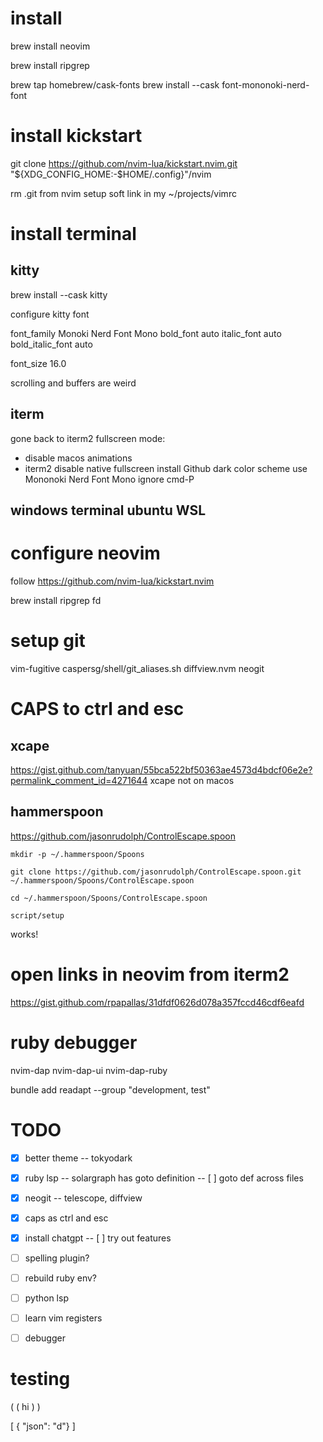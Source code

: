 
# install

brew install neovim

brew install ripgrep

<!-- from https://gist.github.com/davidteren/898f2dcccd42d9f8680ec69a3a5d350e -->

brew tap homebrew/cask-fonts
brew install --cask font-mononoki-nerd-font

# install kickstart

git clone https://github.com/nvim-lua/kickstart.nvim.git "${XDG_CONFIG_HOME:-$HOME/.config}"/nvim

rm .git from nvim
setup soft link in my ~/projects/vimrc

# install terminal
## kitty

brew install --cask kitty

configure kitty font

font_family Monoki Nerd Font Mono
bold_font auto
italic_font auto
bold_italic_font auto

font_size 16.0

scrolling and buffers are weird

## iterm
gone back to iterm2
fullscreen mode:
- disable macos animations
- iterm2 disable native fullscreen
install Github dark color scheme
use Mononoki Nerd Font Mono
ignore cmd-P

## windows terminal ubuntu WSL

# configure neovim
follow https://github.com/nvim-lua/kickstart.nvim

brew install ripgrep fd


# setup git
vim-fugitive
caspersg/shell/git_aliases.sh
diffview.nvm
neogit

# CAPS to ctrl and esc
## xcape
https://gist.github.com/tanyuan/55bca522bf50363ae4573d4bdcf06e2e?permalink_comment_id=4271644
xcape not on macos

## hammerspoon
https://github.com/jasonrudolph/ControlEscape.spoon
```
mkdir -p ~/.hammerspoon/Spoons

git clone https://github.com/jasonrudolph/ControlEscape.spoon.git ~/.hammerspoon/Spoons/ControlEscape.spoon

cd ~/.hammerspoon/Spoons/ControlEscape.spoon

script/setup
```

works!

# open links in neovim from iterm2

https://gist.github.com/rpapallas/31dfdf0626d078a357fccd46cdf6eafd

# ruby debugger
nvim-dap
nvim-dap-ui
nvim-dap-ruby

bundle add readapt --group "development, test"

# TODO
- [x] better theme
-- tokyodark
- [x] ruby lsp 
-- solargraph has goto definition
-- [ ] goto def across files
- [x] neogit 
-- telescope, diffview
- [x] caps as ctrl and esc
- [x] install chatgpt
-- [ ] try out features
- [ ] spelling plugin?
- [ ] rebuild ruby env?
- [ ] python lsp
- [ ] learn vim registers
- [ ] debugger


# testing

( ( hi ) )

[ { "json": "d"} ]
